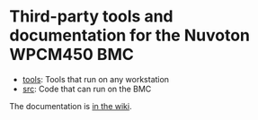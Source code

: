 # Third-party tools and documentation for the Nuvoton WPCM450 BMC

- [tools](./tools/): Tools that run on any workstation
- [src](./src/): Code that can run on the BMC

The documentation is [in the wiki](https://github.com/neuschaefer/wpcm450/wiki/).
